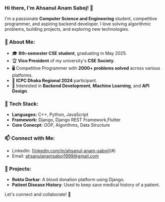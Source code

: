 ### Hi there, I'm Ahsanul Anam Saboj! 👋

I'm a passionate **Computer Science and Engineering** student, competitive programmer, and aspiring backend developer. I love solving algorithmic problems, building projects, and exploring new technologies. 

### 🔹 About Me:
- 🎓 **8th-semester CSE student**, graduating in May 2025.
- 🏆 **Vice President** of my university's **CSE Society**.
- 🖥️ Competitive Programmer with **2000+ problems solved** across various platforms.
- 🏅 **ICPC Dhaka Regional 2024** participant.
- 🌟 Interested in **Backend Development**, **Machine Learning**, and **API Design**.


### 🔹 Tech Stack:
- **Languages:** C++, Python, JavaScript
- **Framework:** Django, Django REST Framework,Flutter
- **Core Conecpt:** OOP, Algorithms, Data Structure

### 📫 Connect with Me:
- LinkedIn: [[linkedin.com/in/ahsanul-anam-saboj](https://bd.linkedin.com/in/ahsanulanam)](#)
- Email: [ahsanulanamsaboj1999@gmail.com](mailto:ahsanulanamsaboj1999@gmail.com)


### 🚀 Projects:
- **Rokto Dorkar**: A blood donation platform using Django.
- **Patient Disease History**: Used to keep save medical history of a patient.




Let's connect and collaborate! 🤝
